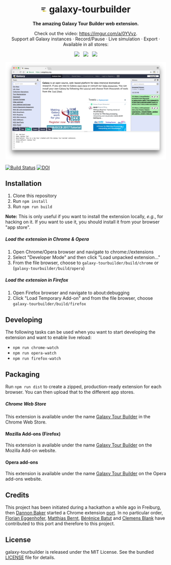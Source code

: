 <div align="center">
  <h1>
    <img src="./src/icons/icon-19.png" alt="Galaxy Logo">
    galaxy-tourbuilder
  </h1>

  <p>
    <strong>The amazing Galaxy Tour Builder web extension.</strong>
  </p>
  <p>
    Check out the video: <a href="https://imgur.com/a/0YVvz">https://imgur.com/a/0YVvz</a>.</strong>
    <br>
    Support all Galaxy instances · Record/Pause · Live simulation · Export · Available in all stores:
  </p>
  <p>
    <a href="https://chrome.google.com/webstore/detail/galaxy-tour-builder/mdfbapknmcpnbmggahhaegehbbbmhmgg"><img src="https://img.shields.io/chrome-web-store/v/mdfbapknmcpnbmggahhaegehbbbmhmgg.svg"></a>
    &nbsp;
    <a href="https://addons.mozilla.org/en-US/firefox/addon/galaxy-tour-builder/"><img src="https://img.shields.io/amo/v/galaxy-tour-builder.svg"></a>
    &nbsp;
    <a href="https://addons.opera.com/en/extensions/details/galaxy-tour-builder/"><img src="https://img.shields.io/badge/opera%20add--ons-v1.3.2-blue.svg"></a>
  </p>
  <p>
    <img src="res/screenshot.png">
  <p>
</div>

[![Build Status](https://travis-ci.org/TailorDev/galaxy-tourbuilder.svg?branch=master)](https://travis-ci.org/TailorDev/galaxy-tourbuilder)
[![DOI](https://zenodo.org/badge/DOI/10.5281/zenodo.830481.svg)](https://doi.org/10.5281/zenodo.830481)

## Installation

1.  Clone this repository
2.  Run `npm install`
3.  Run `npm run build`

**Note:** This is only useful if you want to install the extension locally,
_e.g._, for hacking on it. If you want to use it, you should install it from
your browser "app store".

##### Load the extension in Chrome & Opera

1.  Open Chrome/Opera browser and navigate to chrome://extensions
2.  Select "Developer Mode" and then click "Load unpacked extension..."
3.  From the file browser, choose to `galaxy-tourbuilder/build/chrome` or
    (`galaxy-tourbuilder/build/opera`)

##### Load the extension in Firefox

1.  Open Firefox browser and navigate to about:debugging
2.  Click "Load Temporary Add-on" and from the file browser, choose
    `galaxy-tourbuilder/build/firefox`

## Developing

The following tasks can be used when you want to start developing the extension
and want to enable live reload:

- `npm run chrome-watch`
- `npm run opera-watch`
- `npm run firefox-watch`

## Packaging

Run `npm run dist` to create a zipped, production-ready extension for each
browser. You can then upload that to the different app stores.

##### Chrome Web Store

This extension is available under the name
[Galaxy Tour Builder](https://chrome.google.com/webstore/detail/galaxy-tour-builder/mdfbapknmcpnbmggahhaegehbbbmhmgg)
in the Chrome Web Store.

#### Mozilla Add-ons (Firefox)

This extension is available under the name
[Galaxy Tour Builder](https://addons.mozilla.org/en-US/firefox/addon/galaxy-tour-builder/)
on the Mozilla Add-on website.

#### Opera add-ons

This extension is available under the name
[Galaxy Tour Builder](https://addons.opera.com/en/extensions/details/galaxy-tour-builder/)
on the Opera add-ons website.

## Credits

This project has been initiated during a hackathon a while ago in Freiburg, then
[Dannon Baker](https://github.com/dannon) started a Chrome extension
[port](https://github.com/dannon/tourbuilder). In no particular order,
[Florian Eggenhofer](https://github.com/eggzilla),
[Matthias Bernt](https://github.com/bernt-matthias),
[Bérénice Batut](https://github.com/bebatut) and
[Clemens Blank](https://github.com/blankclemens) have contributed to this port
and therefore to this project.

## License

galaxy-tourbuilder is released under the MIT License. See the bundled
[LICENSE](LICENSE) file for details.
